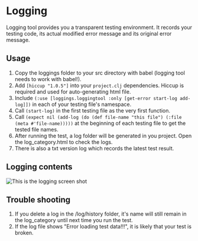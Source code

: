 # Logging

Logging tool provides you a transparent testing environment. It records your testing code, its actual modified error message and its original error message.

## Usage

1. Copy the loggings folder to your src directory with babel (logging tool needs to work with babel!).
2. Add ``[hiccup "1.0.5"]`` into your ``project.clj`` dependencies. Hiccup is required and used for auto-generating html file.
3. Include ``(:use [loggings.loggingtool :only [get-error start-log add-log]])`` in each of your testing file's namespace.
4. Call ``(start-log)`` in the first testing file as the very first function.
5. Call ``(expect nil (add-log
              (do
                (def file-name "this file")
                (:file (meta #'file-name)))))``
   at the beginning of each testing file to get the tested file names.
6. After running the test, a log folder will be generated in you project. Open the log_category.html to check the logs.
7. There is also a txt version log which records the latest test result.

## Logging contents

![This is the logging screen shot](/log/logging.png)

## Trouble shooting

1. If you delete a log in the /log/history folder, it's name will still remain in the log_category until next time you run the test.
2. If the log file shows "Error loading test data!!!", it is likely that your test is broken.
